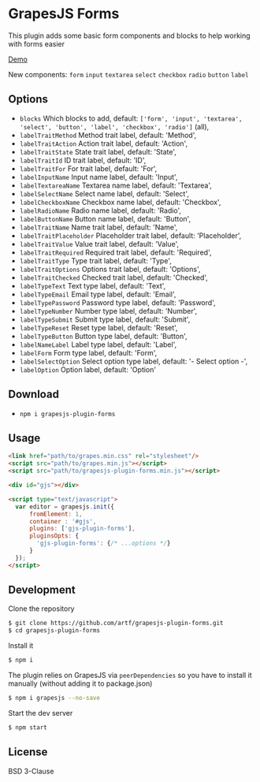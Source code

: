 # GrapesJS Forms

This plugin adds some basic form components and blocks to help working with forms easier

[Demo](http://grapesjs.com/demo.html)
<br/>

New components:
`form`
`input`
`textarea`
`select`
`checkbox`
`radio`
`button`
`label`



## Options

* `blocks` Which blocks to add, default: `['form', 'input', 'textarea', 'select', 'button', 'label', 'checkbox', 'radio']` (all),
* `labelTraitMethod` Method trait label, default: 'Method',
* `labelTraitAction` Action trait label, default: 'Action',
* `labelTraitState` State trait label,  default: 'State',
* `labelTraitId` ID trait label, default: 'ID',
* `labelTraitFor` For trait label, default: 'For',
* `labelInputName` Input name label, default: 'Input',
* `labelTextareaName` Textarea name label, default: 'Textarea',
* `labelSelectName` Select name label, default: 'Select',
* `labelCheckboxName` Checkbox name label, default: 'Checkbox',
* `labelRadioName` Radio name label, default: 'Radio',
* `labelButtonName` Button name label, default: 'Button',
* `labelTraitName` Name trait label, default: 'Name',
* `labelTraitPlaceholder` Placeholder trait label, default: 'Placeholder',
* `labelTraitValue` Value trait label, default: 'Value',
* `labelTraitRequired` Required trait label, default: 'Required',
* `labelTraitType` Type trait label, default: 'Type',
* `labelTraitOptions` Options trait label, default: 'Options',
* `labelTraitChecked` Checked trait label, default: 'Checked',
* `labelTypeText` Text type label, default: 'Text',
* `labelTypeEmail` Email type label, default: 'Email',
* `labelTypePassword` Password type label, default: 'Password',
* `labelTypeNumber` Number type label, default: 'Number',
* `labelTypeSubmit` Submit type label, default: 'Submit',
* `labelTypeReset` Reset type label, default: 'Reset',
* `labelTypeButton` Button type label, default: 'Button',
* `labelNameLabel` Label type label, default: 'Label',
* `labelForm` Form type label, default: 'Form',
* `labelSelectOption` Select option type label, default: '- Select option -',
* `labelOption` Option label, default: 'Option'



## Download

* `npm i grapesjs-plugin-forms`



## Usage

```html
<link href="path/to/grapes.min.css" rel="stylesheet"/>
<script src="path/to/grapes.min.js"></script>
<script src="path/to/grapesjs-plugin-forms.min.js"></script>

<div id="gjs"></div>

<script type="text/javascript">
  var editor = grapesjs.init({
      fromElement: 1,
      container : '#gjs',
      plugins: ['gjs-plugin-forms'],
      pluginsOpts: {
        'gjs-plugin-forms': {/* ...options */}
      }
  });
</script>
```



## Development

Clone the repository

```sh
$ git clone https://github.com/artf/grapesjs-plugin-forms.git
$ cd grapesjs-plugin-forms
```

Install it

```sh
$ npm i
```

The plugin relies on GrapesJS via `peerDependencies` so you have to install it manually (without adding it to package.json)

```sh
$ npm i grapesjs --no-save
```

Start the dev server

```sh
$ npm start
```


## License

BSD 3-Clause
